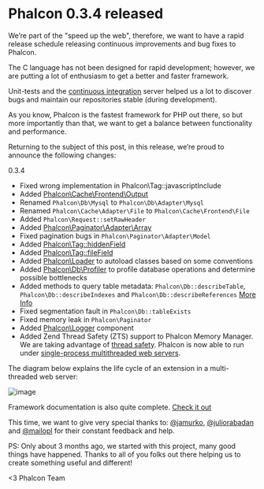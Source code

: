 Phalcon 0.3.4 released
======================

We’re part of the "speed up the web", therefore, we want to have a rapid 
release schedule releasing continuous improvements and bug fixes to Phalcon.

The C language has not been designed for rapid development; however, we are 
putting a lot of enthusiasm to get a better and faster framework.

Unit-tests and the 
[continuous integration](http://travis-ci.org/#!/phalcon/cphalcon) server 
helped us a lot to discover bugs and maintain our repositories stable (during 
development).

As you know, Phalcon is the fastest framework for PHP out there, so but more 
importantly than that, we want to get a balance between functionality and 
performance.

Returning to the subject of this post, in this release, we’re proud to announce 
the following changes:

0.3.4

- Fixed wrong implementation in Phalcon\Tag::javascriptInclude
- Added [Phalcon\Cache\Frontend\Output](https://docs.phalconphp.com/en/latest/reference/cache.html)
- Renamed `Phalcon\Db\Mysql` to `Phalcon\Db\Adapter\Mysql`
- Renamed `Phalcon\Cache\Adapter\File` to `Phalcon\Cache\Frontend\File`
- Added `Phalcon\Request::setRawHeader`
- Added [Phalcon\Paginator\Adapter\Array](https://docs.phalconphp.com/en/latest/reference/pagination.html)
- Fixed pagination bugs in `Phalcon\Paginator\Adapter\Model`
- Added [Phalcon\Tag::hiddenField](https://docs.phalconphp.com/en/latest/reference/volt.html#using-tag-helpers)
- Added [Phalcon\Tag::fileField](https://docs.phalconphp.com/en/latest/reference/volt.html#using-tag-helpers)
- Added [Phalcon\Loader](https://docs.phalconphp.com/en/latest/reference/loader.html) to 
  autoload classes based on some conventions
- Added [Phalcon\Db\Profiler](https://docs.phalconphp.com/en/latest/reference/whats-next.html)
  to profile database operations and determine possible bottlenecks
- Added methods to query table metadata: `Phalcon\Db::describeTable`,
  `Phalcon\Db::describeIndexes` and `Phalcon\Db::describeReferences`
  [More Info](https://docs.phalconphp.com/en/latest/reference/db.html#describing-tables-views)
- Fixed segmentation fault in `Phalcon\Db::tableExists`
- Fixed memory leak in `Phalcon\Paginator`
- Added [Phalcon\Logger](https://docs.phalconphp.com/en/latest/reference/logging.html)
  component
- Added Zend Thread Safety (ZTS) support to Phalcon Memory Manager. We
  are taking advantage of [thread safety](http://en.wikipedia.org/wiki/Thread_safety). 
  Phalcon is now able to run under [single-process multithreaded web servers](http://httpd.apache.org/docs/2.0/en/mpm.html).

The diagram below explains the life cycle of an extension in a multi-threaded web server:

![image](https://static-blog.phalconphp.com/images/posts/mpm.png)

Framework documentation is also quite complete. [Check it out](https://docs.phalconphp.com)

This time, we want to give very special thanks to:
[@jamurko](https://twitter.com/#!/jamurko),
[@juliorabadan](https://twitter.com/#!/juliorabadan) and
[@mailopl](https://twitter.com/#!/mailopl) for their constant feedback and help.

PS: Only about 3 months ago, we started with this project, many good things 
have happened. Thanks to all of you folks out there helping us to create 
something useful and different!

<3 Phalcon Team
